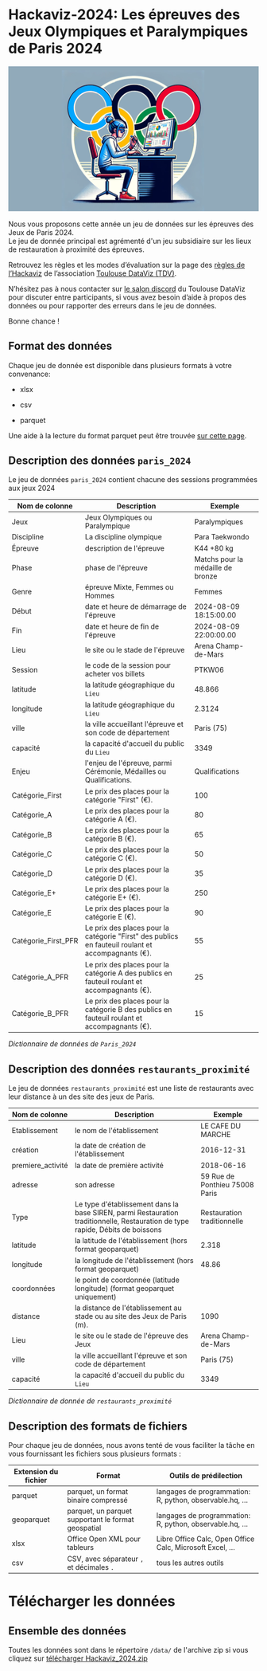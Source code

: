 # Hackaviz-2024: Les épreuves des Jeux Olympiques et Paralympiques de Paris 2024

![](images/clipboard-1507555475.png)

Nous vous proposons cette année un jeu de données sur les épreuves des Jeux de Paris 2024.\
Le jeu de donnée principal est agrémenté d'un jeu subsidiaire sur les lieux de restauration à proximité des épreuves.

Retrouvez les règles et les modes d’évaluation sur la page des [règles de l’Hackaviz](https://toulouse-dataviz.fr/hackaviz/2024-contest/) de l’association [Toulouse DataViz (TDV)](http://toulouse-dataviz.fr/).

N’hésitez pas à nous contacter sur [le salon discord](https://discord.gg/XSDEKX7thr) du Toulouse DataViz pour discuter entre participants, si vous avez besoin d’aide à propos des données ou pour rapporter des erreurs dans le jeu de données.

Bonne chance !

## Format des données

Chaque jeu de donnée est disponible dans plusieurs formats à votre convenance:

-   xlsx

-   csv

-   parquet

Une aide à la lecture du format parquet  peut être trouvée [sur cette page](https://toulouse-dataviz.github.io/hackaviz-2024/chargement_des_donnees.html).

## Description des données `paris_2024`

Le jeu de données `paris_2024` contient chacune des sessions programmées aux jeux 2024

| Nom de colonne      | Description                                                                                        | Exemple                           |
|------------------|------------------------------------|------------------|
| Jeux                | Jeux Olympiques ou Paralympique                                                                    | Paralympiques                     |
| Discipline          | La discipline olympique                                                                            | Para Taekwondo                    |
| Épreuve             | description de l'épreuve                                                                           | K44 +80 kg                        |
| Phase               | phase de l'épreuve                                                                                 | Matchs pour la médaille de bronze |
| Genre               | épreuve Mixte, Femmes ou Hommes                                                                    | Femmes                            |
| Début               | date et heure de démarrage de l'épreuve                                                            | 2024-08-09 18:15:00.00            |
| Fin                 | date et heure de fin de l'épreuve                                                                  | 2024-08-09 22:00:00.00            |
| Lieu                | le site ou le stade de l'épreuve                                                                   | Arena Champ-de-Mars               |
| Session             | le code de la session pour acheter vos billets                                                     | PTKW06                            |
| latitude            | la latitude géographique du `Lieu`                                                                 | 48.866                            |
| longitude           | la latitude géographique du `Lieu`                                                                 | 2.3124                            |
| ville               | la ville accueillant l'épreuve et son code de département                                          | Paris (75)                        |
| capacité            | la capacité d'accueil du public du `Lieu`                                                          | 3349                              |
| Enjeu               | l'enjeu de l'épreuve, parmi Cérémonie, Médailles ou Qualifications.                                | Qualifications                    |
| Catégorie_First     | Le prix des places pour la catégorie "First" (€).                                                  | 100                               |
| Catégorie_A         | Le prix des places pour la catégorie A (€).                                                        | 80                                |
| Catégorie_B         | Le prix des places pour la catégorie B (€).                                                        | 65                                |
| Catégorie_C         | Le prix des places pour la catégorie C (€).                                                        | 50                                |
| Catégorie_D         | Le prix des places pour la catégorie D (€).                                                        | 35                                |
| Catégorie_E+        | Le prix des places pour la catégorie E+ (€).                                                       | 250                               |
| Catégorie_E         | Le prix des places pour la catégorie E (€).                                                        | 90                                |
| Catégorie_First_PFR | Le prix des places pour la catégorie "First" des publics en fauteuil roulant et accompagnants (€). | 55                                |
| Catégorie_A_PFR     | Le prix des places pour la catégorie A des publics en fauteuil roulant et accompagnants (€).       | 25                                |
| Catégorie_B_PFR     | Le prix des places pour la catégorie B des publics en fauteuil roulant et accompagnants (€).       | 15                                |

*Dictionnaire de données de `Paris_2024`*

## Description des données `restaurants_proximité`

Le jeu de données `restaurants_proximité` est une liste de restaurants avec leur distance à un des site des jeux de Paris.

| Nom de colonne    | Description                                                                                                                    | Exemple                        |
|------------------|------------------------------------|------------------|
| Etablissement     | le nom de l'établissement                                                                                                      | LE CAFE DU MARCHE              |
| création          | la date de création de l'établissement                                                                                         | 2016-12-31                     |
| premiere_activité | la date de première activité                                                                                                   | 2018-06-16                     |
| adresse           | son adresse                                                                                                                    | 59 Rue de Ponthieu 75008 Paris |
| Type              | Le type d'établissement dans la base SIREN, parmi Restauration traditionnelle, Restauration de type rapide, Débits de boissons | Restauration traditionnelle    |
| latitude          | la latitude de l'établissement  (hors format geoparquet)                                                                                               | 2.318                          |
| longitude         | la longitude de l'établissement  (hors format geoparquet)                                                                       | 48.86                          |
| coordonnées         | le point de coordonnée (latitude longitude)  (format geoparquet uniquement) |                          |
| distance          | la distance de l'établissement au stade ou au site des Jeux de Paris (m).                                                      | 1090                           |
| Lieu              | le site ou le stade de l'épreuve des Jeux                                                                                      | Arena Champ-de-Mars            |
| ville             | la ville accueillant l'épreuve et son code de département                                                                      | Paris (75)                     |
| capacité          | la capacité d'accueil du public du `Lieu`                                                                                      | 3349                           |

*Dictionnaire de donnée de `restaurants_proximité`*

## Description des formats de fichiers

Pour chaque jeu de données, nous avons tenté de vous faciliter la tâche
en vous fournissant les fichiers sous plusieurs formats :

| Extension du fichier | Format                          | Outils de prédilection                                                       |
|----------------------|---------------------------------|------------------------------------------------------------------------------|
| parquet              | parquet, un format binaire compressé | langages de programmation:  R, python, observable.hq, … |
| geoparquet              | parquet, un parquet supportant le format geospatial | langages de programmation:  R, python, observable.hq, … |
| xlsx                 | Office Open XML pour tableurs   | Libre Office Calc, Open Office Calc, Microsoft Excel, …                                |
| csv             | CSV, avec séparateur `,` et décimales `.` | tous les autres outils |


# Télécharger les données

## Ensemble des données
Toutes les données sont dans le répertoire `/data/` de l'archive zip si vous cliquez sur [télécharger Hackaviz_2024.zip](https://github.com/Toulouse-Dataviz/hackaviz-2024/archive/refs/heads/main.zip)

